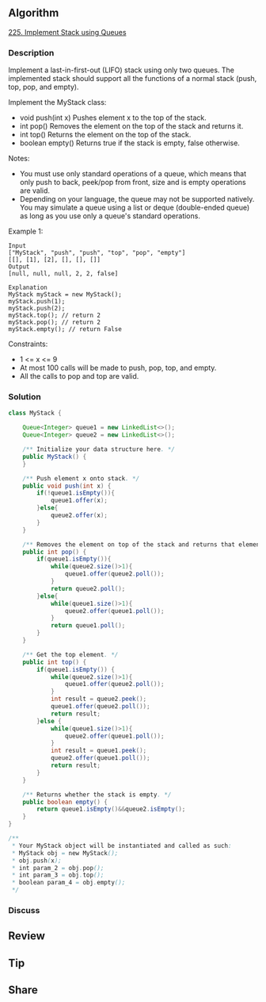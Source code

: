 ## Algorithm

[225. Implement Stack using Queues](https://leetcode.com/problems/implement-stack-using-queues/)

### Description

Implement a last-in-first-out (LIFO) stack using only two queues. The implemented stack should support all the functions of a normal stack (push, top, pop, and empty).

Implement the MyStack class:

- void push(int x) Pushes element x to the top of the stack.
- int pop() Removes the element on the top of the stack and returns it.
- int top() Returns the element on the top of the stack.
- boolean empty() Returns true if the stack is empty, false otherwise.


Notes:

- You must use only standard operations of a queue, which means that only push to back, peek/pop from front, size and is empty operations are valid.
- Depending on your language, the queue may not be supported natively. You may simulate a queue using a list or deque (double-ended queue) as long as you use only a queue's standard operations.


Example 1:

```
Input
["MyStack", "push", "push", "top", "pop", "empty"]
[[], [1], [2], [], [], []]
Output
[null, null, null, 2, 2, false]

Explanation
MyStack myStack = new MyStack();
myStack.push(1);
myStack.push(2);
myStack.top(); // return 2
myStack.pop(); // return 2
myStack.empty(); // return False
```

Constraints:

- 1 <= x <= 9
- At most 100 calls will be made to push, pop, top, and empty.
- All the calls to pop and top are valid.

### Solution

```java
class MyStack {

    Queue<Integer> queue1 = new LinkedList<>();
    Queue<Integer> queue2 = new LinkedList<>();

    /** Initialize your data structure here. */
    public MyStack() {
    }

    /** Push element x onto stack. */
    public void push(int x) {
        if(!queue1.isEmpty()){
            queue1.offer(x);
        }else{
            queue2.offer(x);
        }
    }

    /** Removes the element on top of the stack and returns that element. */
    public int pop() {
        if(queue1.isEmpty()){
            while(queue2.size()>1){
                queue1.offer(queue2.poll());
            }
            return queue2.poll();
        }else{
            while(queue1.size()>1){
                queue2.offer(queue1.poll());
            }
            return queue1.poll();
        }
    }

    /** Get the top element. */
    public int top() {
        if(queue1.isEmpty()) {
        	while(queue2.size()>1){
        		queue1.offer(queue2.poll());
        	}
            int result = queue2.peek();
            queue1.offer(queue2.poll());
        	return result;
        }else {
        	while(queue1.size()>1){
        		queue2.offer(queue1.poll());
        	}
        	int result = queue1.peek();
            queue2.offer(queue1.poll());
        	return result;
        }
    }

    /** Returns whether the stack is empty. */
    public boolean empty() {
        return queue1.isEmpty()&&queue2.isEmpty();
    }
}

/**
 * Your MyStack object will be instantiated and called as such:
 * MyStack obj = new MyStack();
 * obj.push(x);
 * int param_2 = obj.pop();
 * int param_3 = obj.top();
 * boolean param_4 = obj.empty();
 */
```

### Discuss

## Review


## Tip


## Share
